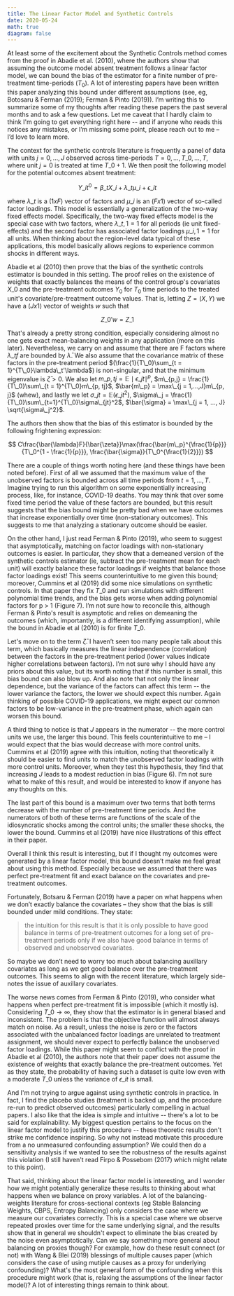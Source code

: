 ```yaml
---
title: The Linear Factor Model and Synthetic Controls
date: 2020-05-24
math: true
diagram: false
---
```

At least some of the excitement about the Synthetic Controls method comes from the proof in Abadie et al. (2010), where the authors show that assuming the outcome model absent treatment follows a linear factor model, we can bound the bias of the estimator for a finite number of pre-treatment time-periods ($T_0$). A lot of interesting papers have been written this paper analyzing this bound under different assumptions (see, eg, Botosaru & Ferman (2019); Ferman & Pinto (2019)). I’m writing this to summarize some of my thoughts after reading these papers the past several months and to ask a few questions. Let me caveat that I hardly claim to think I'm going to get everything right here -- and if anyone who reads this notices any mistakes, or I’m missing some point, please reach out to me – I’d love to learn more.

The context for the synthetic controls literature is frequently a panel of data with units $j = 0, ..., J$ observed across time-periods $T = 0, ..., T\_0, ..., T$, where unit $j = 0$ is treated at time $T\_0 + 1$. We then posit the following model for the potential outcomes absent treatment:

$$
Y\_{it}^0 = \beta\_tX\_i + \lambda\_t\mu\_i + \epsilon\_{it}
$$

where $\lambda\_t$ is a $(1 x F)$ vector of factors and $\mu\_i$ is an $(F x 1)$ vector of so-called factor loadings. This model is essentially a generalization of the two-way fixed effects model. Specifically, the two-way fixed effects model is the special case with two factors, where $\lambda\_{t, 1} = 1$ for all periods (ie unit fixed-effects) and the second factor has associated factor loadings $\mu\_{i, 1} = 1$ for all units. When thinking about the region-level data typical of these applications, this model basically allows regions to experience common shocks in different ways.

Abadie et al (2010) then prove that the bias of the synthetic controls estimator is bounded in this setting. The proof relies on the existence of weights that exactly balances the means of the control group's covariates $X\_0$ and the pre-treatment outcomes $Y_0$ for $T_0$ time periods to the treated unit's covariate/pre-treatment outcome values. That is, letting $Z = (X, Y)$ we have a $(J x 1)$ vector of weights $w$ such that 

$$
Z\_0'w = Z\_1
$$

That's already a pretty strong condition, especially considering almost no one gets exact mean-balancing weights in any application (more on this later). Nevertheless, we carry on and assume that there are F factors where $\lambda\_{tf}$ are bounded by $\bar{\lambda}$. We also assume that the covariance matrix of these factors in the pre-treatment period $(\frac{1}{T\_0}\sum_{t = 1}^{T\_0}\lambda\_t'\lambda$) is non-singular, and that the minimum eigenvalue is $\bar{\zeta} > 0$. We also let $m\_{p, tj} = \mathbb{E}\mid\epsilon\_{jt}\mid^p$, $m\_{p,j} = \frac{1}{T\_0}\sum\_{t = 1}^{T\_0}m\_{p, tj}$, $\bar{m\_p} = \max\_{j = 1,...,J}m\_{p, j}$ (whew), and lastly we let $\sigma\_{jt} = \mathbb{E}(\epsilon\_{jt}^2)$, $\sigma\_j = \frac{1}{T\_0}\sum\_{t=1}^{T\_0}\sigma\_{jt}^2$, $\bar{\sigma} = \max\_{j = 1, ..., J} \sqrt{\sigma\_j^2}$.

The authors then show that the bias of this estimator is bounded by the following frightening expression:

$$
C\frac{\bar{\lambda}F}{\bar{\zeta}}\max(\frac{\bar{m\_p}^{\frac{1}{p}}}{T\_0^{1 - \frac{1}{p}}}, \frac{\bar{\sigma}}{T\_0^{\frac{1}{2}}})
$$ 

There are a couple of things worth noting here (and these things have been noted before). First of all we assumed that the maximum value of the unobserved factors is bounded across all time periods from $t = 1,..., T$. Imagine trying to run this algorithm on some exponentially increasing process, like, for instance, COVID-19 deaths. You may think that over some fixed time period the value of these factors are bounded, but this result suggests that the bias bound might be pretty bad when we have outcomes that increase exponentially over time (non-stationary outcomes). This suggests to me that analyzing a stationary outcome should be easier. 

On the other hand, I just read Ferman & Pinto (2019), who seem to suggest that asymptotically, matching on factor loadings with non-stationary outcomes is easier. In particular, they show that a demeaned version of the synthetic controls estimator (ie, subtract the pre-treatment mean for each unit) will exactly balance these factor loadings if weights that balance those factor loadings exist! This seems counterintuitive to me given this bound; moreover, Cummins et al (2019) did some nice simulations on synthetic controls. In that paper they fix $T\_0$ and run simulations with different polynomial time trends, and the bias gets worse when adding polynomial factors for p > 1 (Figure 7). I’m not sure how to reconcile this, although Ferman & Pinto's result is asymptotic and relies on demeaning the outcomes (which, importantly, is a different identifying assumption), while the bound in Abadie et al (2010) is for finite $T\_0$.

Let's move on to the term $\bar{\zeta}$. I haven’t seen too many people talk about this term, which basically measures the linear independence (correlation) between the factors in the pre-treatment period (lower values indicate higher correlations between factors). I’m not sure why I should have any priors about this value, but its worth noting that if this number is small, this bias bound can also blow up. And also note that not only the linear dependence, but the variance of the factors can affect this term -- the lower variance the factors, the lower we should expect this number. Again thinking of possible COVID-19 applications, we might expect our common factors to be low-variance in the pre-treatment phase, which again can worsen this bound.

A third thing to notice is that $J$ appears in the numerator -- the more control units we use, the larger this bound. This feels counterintuitive to me – I would expect that the bias would decrease with more control units. Cummins et al (2019) agree with this intuition, noting that theoretically it should be easier to find units to match the unobserved factor loadings with more control units. Moreover, when they test this hypothesis, they find that increasing $J$ leads to a modest reduction in bias (Figure 6). I’m not sure what to make of this result, and would be interested to know if anyone has any thoughts on this.

The last part of this bound is a maximum over two terms that both terms decrease with the number of pre-treatment time periods. And the numerators of both of these terms are functions of the scale of the idiosyncratic shocks among the control units; the smaller these shocks, the lower the bound. Cummins et al (2019) have nice illustrations of this effect in their paper.

Overall I think this result is interesting, but if I thought my outcomes were generated by a linear factor model, this bound doesn’t make me feel great about using this method. Especially because we assumed that there was perfect pre-treatment fit and exact balance on the covariates and pre-treatment outcomes. 

Fortunately, Botsaru & Ferman (2019) have a paper on what happens when we don’t exactly balance the covariates – they show that the bias is still bounded under mild conditions. They state:

> the intuition for this result is that it is only possible to have good balance in terms of pre-treatment outcomes for a long set of  pre-treatment periods only if we also have good balance in terms of observed and unobserved covariates.

So maybe we don’t need to worry too much about balancing auxillary covariates as long as we get good balance over the pre-treatment outcomes. This seems to align with the recent literature, which largely side-notes the issue of auxillary covariates.

The worse news comes from Ferman & Pinto (2019), who consider what happens when perfect pre-treatment fit is impossible (which it mostly is). Considering $T\_0 \to \infty$, they show that the estimator is in general biased and inconsistent. The problem is that the objective function will almost always match on noise. As a result, unless the noise is zero or the factors associated with the unbalanced factor loadings are unrelated to treatment assignment, we should never expect to perfectly balance the unobserved factor loadings. While this paper might seem to conflict with the proof in Abadie et al (2010), the authors note that their paper does not assume the existence of weights that exactly balance the pre-treatment outcomes. Yet as they state, the probability of having such a dataset is quite low even with a moderate $T\_0$ unless the variance of $\epsilon\_{it}$ is small.

And I'm not trying to argue against using synthetic controls in practice. In fact, I find the placebo studies (treatment is backed up, and the procedure re-run to predict observed outcomes) particularly compelling in actual papers. I also like that the idea is simple and intuitive -- there's a lot to be said for explainability. My biggest question pertains to the focus on the linear factor model to justify this procedure -- these theoretic results don't strike me confidence inspiring. So why not instead motivate this procedure from a no unmeasured confounding assumption? We could then do a sensitivity analysis if we wanted to see the robustness of the results against this violation (I still haven't read Firpo & Possebom (2017) which might relate to this point).

That said, thinking about the linear factor model is interesting, and I wonder how we might potentially generalize these results to thinking about what happens when we balance on proxy variables. A lot of the balancing-weights literature for cross-sectional contexts (eg Stable Balancing Weights, CBPS, Entropy Balancing) only considers the case where we measure our covariates correctly. This is a special case where we observe repeated proxies over time for the same underlying signal, and the results show that in general we shouldn't expect to eliminate the bias created by the noise even asymptotically. Can we say something more general about balancing on proxies though? For example, how do these result connect (or not) with Wang & Blei (2019) blessings of multiple causes paper (which considers the case of using mutiple causes as a proxy for underlying confounding)? What's the most general form of the confounding when this procedure might work (that is, relaxing the assumptions of the linear factor model)? A lot of interesting things remain to think about.


